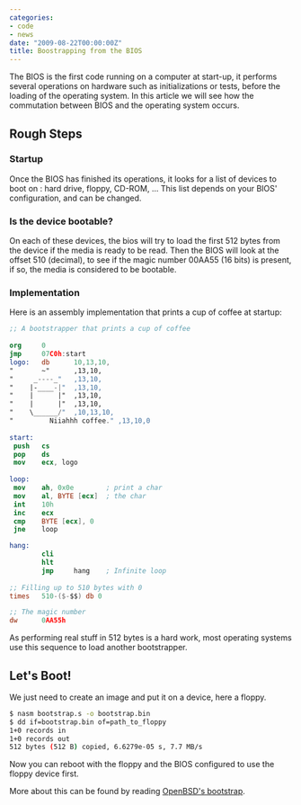```yaml
---
categories:
- code
- news
date: "2009-08-22T00:00:00Z"
title: Boostrapping from the BIOS
---
```


The BIOS is the first code running on a computer at start-up, it
performs several operations on hardware such as initializations or
tests, before the loading of the operating system. In this article we
will see how the commutation between BIOS and the operating system
occurs.

## Rough Steps

### Startup

Once the BIOS has finished its operations, it looks for a list of
devices to boot on : hard drive, floppy, CD-ROM, ...  This list
depends on your BIOS' configuration, and can be changed.

### Is the device bootable?

On each of these devices, the bios will try to load the first 512
bytes from the device if the media is ready to be read.  Then the BIOS
will look at the offset 510 (decimal), to see if the magic number
00AA55 (16 bits) is present, if so, the media is considered to be
bootable.

### Implementation

Here is an assembly implementation that prints a cup of coffee at
startup:

```nasm
;; A bootstrapper that prints a cup of coffee
 
org     0
jmp     07C0h:start
logo:   db      10,13,10,
"       ~"      ,13,10,
"     _----_"   ,13,10,
"    |-____-|"  ,13,10,
"    |      |"  ,13,10,
"    |      |"  ,13,10,
"    \______/"  ,10,13,10,
"         Niiahhh coffee." ,13,10,0
 
start: 
 push   cs
 pop    ds
 mov    ecx, logo
 
loop: 
 mov    ah, 0x0e        ; print a char
 mov    al, BYTE [ecx]  ; the char
 int    10h
 inc    ecx
 cmp    BYTE [ecx], 0
 jne    loop

hang:
        cli
        hlt
        jmp     hang    ; Infinite loop
 
;; Filling up to 510 bytes with 0
times   510-($-$$) db 0

;; The magic number
dw      0AA55h
```

As performing real stuff in 512 bytes is a hard work, most operating
systems use this sequence to load another bootstrapper.

## Let's Boot!

We just need to create an image and put it on a device, here a floppy.

```bash
$ nasm bootstrap.s -o bootstrap.bin
$ dd if=bootstrap.bin of=path_to_floppy
1+0 records in
1+0 records out
512 bytes (512 B) copied, 6.6279e-05 s, 7.7 MB/s
```

Now you can reboot with the floppy and the BIOS configured to use the
floppy device first.

More about this can be found by reading [OpenBSD's bootstrap](http://www.openbsd.org/cgi-bin/cvsweb/src/sys/arch/i386/boot/Attic/start.S?rev=1.8;content-type=text%2Fplain).
